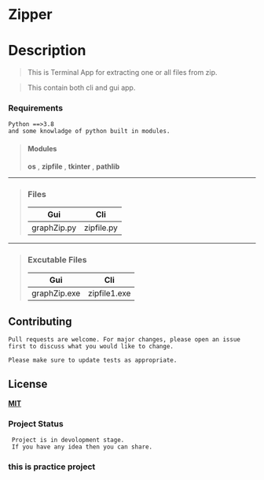 # **Zipper**


# Description

>This is Terminal App for extracting one or all files from zip.

>This contain both cli and gui app.



### Requirements 
    Python ==>3.8
    and some knowladge of python built in modules.
> #### Modules  
> **os** ,
> **zipfile** ,
> **tkinter**  ,
> **pathlib**  

****


> ### Files
>|**Gui**        | **Cli**       | 
>|-----------|-----------|
>|graphZip.py| zipfile.py|

****
> ### **Excutable Files**
>   |**Gui**         | **Cli**              | 
>   |------------|-----------------|
>  |graphZip.exe| zipfile1.exe    | 

## Contributing
    Pull requests are welcome. For major changes, please open an issue first to discuss what you would like to change.

    Please make sure to update tests as appropriate.


## License

**[MIT](https://choosealicense.com/licenses/mit/)**

### Project Status 
     Project is in devolopment stage. 
     If you have any idea then you can share.

     
### this is practice project 

